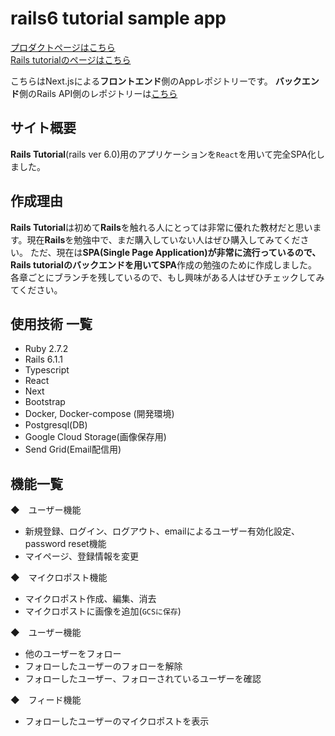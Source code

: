 # rails6 tutorial sample app
[プロダクトページはこちら](https://rails-tutorial.vercel.app/)
<br>
[Rails tutorialのページはこちら](https://railstutorial.jp/chapters/beginning?version=6.0)

こちらはNext.jsによる**フロントエンド**側のAppレポジトリーです。
**バックエンド**側のRails API側のレポジトリーは[こちら](https://github.com/takaya787/tut_backend)

## サイト概要
**Rails Tutorial**(rails ver 6.0)用のアプリケーションを`React`を用いて完全SPA化しました。

## 作成理由
**Rails Tutorial**は初めて**Rails**を触れる人にとっては非常に優れた教材だと思います。現在**Rails**を勉強中で、まだ購入していない人はぜひ購入してみてください。
ただ、現在は**SPA(Single Page Application)**が非常に流行っているので、**Rails tutorial**のバックエンドを用いて**SPA**作成の勉強のために作成しました。
各章ごとにブランチを残しているので、もし興味がある人はぜひチェックしてみてください。

## 使用技術  一覧
* Ruby 2.7.2
* Rails 6.1.1
* Typescript
* React
* Next
* Bootstrap
* Docker, Docker-compose (開発環境)
* Postgresql(DB)
* Google Cloud Storage(画像保存用)
* Send Grid(Email配信用)

## 機能一覧
◆　ユーザー機能 
* 新規登録、ログイン、ログアウト、emailによるユーザー有効化設定、password reset機能
* マイページ、登録情報を変更

◆　マイクロポスト機能
* マイクロポスト作成、編集、消去
* マイクロポストに画像を追加(`GCSに保存`)

◆　ユーザー機能 
* 他のユーザーをフォロー
* フォローしたユーザーのフォローを解除
* フォローしたユーザー、フォローされているユーザーを確認

◆　フィード機能
* フォローしたユーザーのマイクロポストを表示
